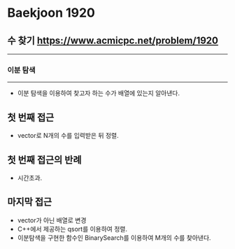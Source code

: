 Baekjoon 1920
=============
수 찾기  <https://www.acmicpc.net/problem/1920>
---------------
- - -
### 이분 탐색
- - -
- 이분 탐색을 이용하여 찾고자 하는 수가 배열에 있는지 알아낸다.
## 첫 번째 접근
- vector로 N개의 수를 입력받은 뒤 정렬.
## 첫 번째 접근의 반례
- 시간초과.
## 마지막 접근
- vector가 아닌 배열로 변경
- C++에서 제공하는 qsort를 이용하여 정렬.
- 이분탐색을 구현한 함수인 BinarySearch를 이용하여 M개의 수를 찾아낸다.

